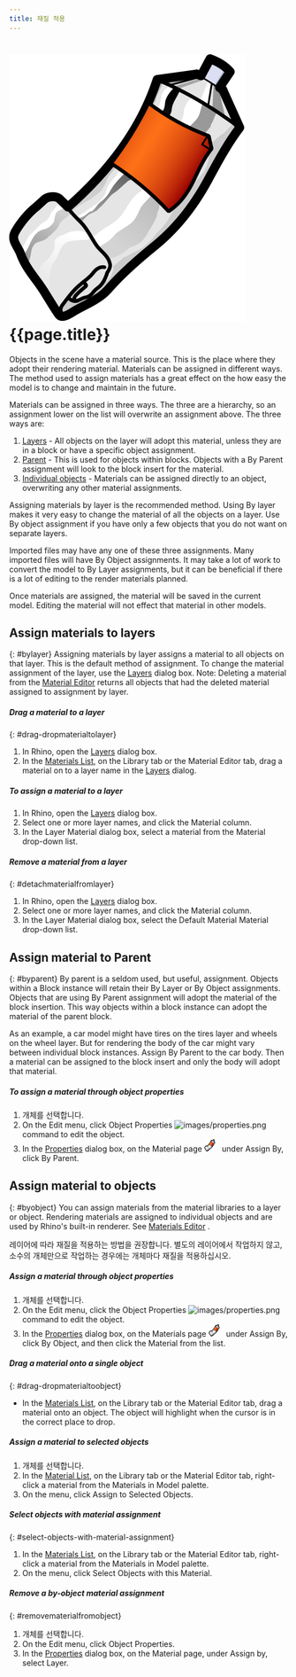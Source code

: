 ```yaml
---
title: 재질 적용
---
```


# ![images/paint.svg](images/paint.svg) {{page.title}}
Objects in the scene have a material source. This is the place where they adopt their rendering material.  Materials can be assigned in different ways. The method used to assign materials has a great effect on the how easy the model is to change and maintain in the future.

Materials can be assigned in three ways. The three are a hierarchy, so an assignment lower on the list will overwrite an assignment above. The three ways are:

 1. [Layers](#bylayer) - All objects on the layer will adopt this material, unless they are in a block or have a specific object assignment.
 2. [Parent](#byparent) - This is used for objects within blocks.  Objects with a By Parent assignment will look to the block insert for the material.
 3. [Individual objects](#byobject) - Materials can be assigned directly to an object, overwriting any other material assignments.

Assigning materials by layer is the recommended method. Using By layer makes it very easy to change the material of all the objects on a layer. Use By object assignment if you have only a few objects that you do not want on separate layers.

Imported files may have any one of these three assignments. Many imported files will have By Object assignments.  It may take a lot of work to convert the model to By Layer assignments, but it can be beneficial if there is a lot of editing to the render materials planned.

Once materials are assigned, the material will be saved in the current model.  Editing the material will not effect that material in other models.

## Assign materials to layers
{: #bylayer}
Assigning materials by layer assigns a material to all objects on that layer. This is the default method of assignment. To change the material assignment of the layer, use the [Layers](http://docs.mcneel.com/rhino/5/help/en-us/commands/layer.htm) dialog box.
Note: Deleting a material from the [Material Editor](material-editor.html) returns all objects that had the deleted material assigned to assignment by layer.

##### Drag a material to a layer
{: #drag-dropmaterialtolayer}
1. In Rhino, open the [Layers](http://docs.mcneel.com/rhino/5/help/en-us/commands/layer.htm) dialog box.
1. In the [Materials List](material-editor.html#material_list), on the Library tab or the Material Editor tab, drag a material on to a layer name in the [Layers](http://docs.mcneel.com/rhino/5/help/en-us/commands/layer.htm) dialog.

##### To assign a material to a layer
1. In Rhino, open the [Layers](http://docs.mcneel.com/rhino/5/help/en-us/commands/layer.htm) dialog box.
1. Select one or more layer names, and click the Material column.
1. In the Layer Material dialog box, select a material from the Material drop-down list.

##### Remove a material from a layer
{: #detachmaterialfromlayer}
1. In Rhino, open the [Layers](http://docs.mcneel.com/rhino/5/help/en-us/commands/layer.htm) dialog box.
1. Select one or more layer names, and click the Material column.
1. In the Layer Material dialog box, select the Default Material Material drop-down list.

## Assign material to Parent
{: #byparent}
By parent is a seldom used, but useful, assignment. Objects within a Block instance will retain their By Layer or By Object assignments.  Objects that are using By Parent assignment will adopt the material of the block insertion.  This way objects within a block instance can adopt the material of the parent block.

As an example, a car model might have tires on the tires layer and wheels on the wheel layer. But for rendering the body of the car might vary between individual block instances.  Assign By Parent to the car body.  Then a material can be assigned to the block insert and only the body will adopt that material.

##### To assign a material through object properties
1. 개체를 선택합니다.
1. On the Edit menu, click Object Properties ![images/properties.png](images/properties.png) command to edit the object.
1. In the [Properties](properties-object.html) dialog box, on the Material page ![images/materialtab.png](images/materialtab.png) under Assign By, click By Parent.

## Assign material to objects
{: #byobject}
You can assign materials from the material libraries to a layer or object. Rendering materials are assigned to individual objects and are used by Rhino's built-in renderer.
See  [Materials Editor](material-editor.html) .

레이어에 따라 재질을 적용하는 방법을 권장합니다. 별도의 레이어에서 작업하지 않고, 소수의 개체만으로 작업하는 경우에는 개체마다 재질을 적용하십시오.

##### Assign a material through object properties
1. 개체를 선택합니다.
1. On the Edit menu, click the Object Properties ![images/properties.png](images/properties.png) command to edit the object.
1. In the  [Properties](properties-object.html)  dialog box, on the Materials page ![images/materialtab.png](images/materialtab.png) under Assign By, click By Object, and then click the Material from the list.

##### Drag a material onto a single object
{: #drag-dropmaterialtoobject}

 * In the [Materials List](material-editor.html#material_list), on the Library tab or the Material Editor tab, drag a material onto an object. The object will highlight when the cursor is in the correct place to drop.

##### Assign a material to selected objects
1. 개체를 선택합니다.
1. In the [Material List](material-editor.html#material_list), on the Library tab or the Material Editor tab, right-click a material from the Materials in Model palette.
1. On the menu, click Assign to Selected Objects.

##### Select objects with material assignment
{: #select-objects-with-material-assignment}
1. In the [Materials List](material-editor.html#material_list), on the Library tab or the Material Editor tab, right-click a material from the Materials in Model palette.
1. On the menu, click Select Objects with this Material.

##### Remove a by-object material assignment
{: #removematerialfromobject}
1. 개체를 선택합니다.
1. On the Edit menu, click Object Properties.
1. In the  [Properties](properties-object.html) dialog box, on the Material page, under Assign by, select Layer.
